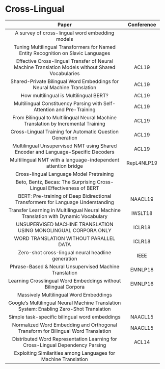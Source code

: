 # Cross-Lingual

| Paper | Conference |
| :---: | :---: |
| A survey of cross-lingual word embedding models||
| Tuning Multilingual Transformers for Named Entity Recognition on Slavic Languages ||
| Effective Cross-lingual Transfer of Neural Machine Translation Models without Shared Vocabularies | ACL19 |
| Shared-Private Bilingual Word Embeddings for Neural Machine Translation | ACL19 |
| How multilingual is Multilingual BERT?|ACL19|
| Multilingual Constituency Parsing with Self-Attention and Pre-Training | ACL19 |
| From Bilingual to Multilingual Neural Machine Translation by Incremental Training | ACL19 |
| Cross-Lingual Training for Automatic Question Generation | ACL19 |
| Multilingual Unsupervised NMT using Shared Encoder and Language-Specific Decoders|ACL19|
|Multilingual NMT with a language-independent attention bridge|RepL4NLP19|
| Cross-lingual Language Model Pretraining||
| Beto, Bentz, Becas: The Surprising Cross-Lingual Effectiveness of BERT||
| BERT: Pre-training of Deep Bidirectional Transformers for Language Understanding|NAACL19|
|Transfer Learning in Multilingual Neural Machine Translation with Dynamic Vocabulary|IWSLT18|
| UNSUPERVISED MACHINE TRANSLATION USING MONOLINGUAL CORPORA ONLY|ICLR18|
| WORD TRANSLATION WITHOUT PARALLEL DATA|ICLR18|
| Zero-shot cross-lingual neural headline generation|IEEE|
| Phrase-Based & Neural Unsupervised Machine Translation|EMNLP18|
| Learning Crosslingual Word Embeddings without Bilingual Corpora|EMNLP16|
| Massively Multilingual Word Embeddings||
| Google’s Multilingual Neural Machine Translation System: Enabling Zero-Shot Translation ||
| Simple task-specific bilingual word embeddings|NAACL15|
| Normalized Word Embedding and Orthogonal Transform for Bilingual Word Translation|NAACL15|
| Distributed Word Representation Learning for Cross-Lingual Dependency Parsing|ACL14|
| Exploiting Similarities among Languages for Machine Translation||


